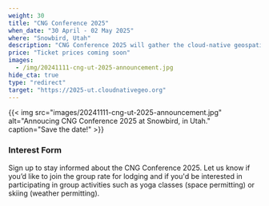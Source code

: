 ```yaml
---
weight: 30
title: "CNG Conference 2025"
when_date: "30 April - 02 May 2025"
where: "Snowbird, Utah"
description: "CNG Conference 2025 will gather the cloud-native geospatial community to share and discuss the latest advancements and emerging trends in geospatial data."
price: "Ticket prices coming soon"
images:
  - /img/20241111-cng-ut-2025-announcement.jpg
hide_cta: true
type: "redirect"
target: "https://2025-ut.cloudnativegeo.org"
---
```


{{< img src="images/20241111-cng-ut-2025-announcement.jpg" alt="Annoucing CNG Conference 2025 at Snowbird, in Utah." caption="Save the date!" >}}

### Interest Form

Sign up to stay informed about the CNG Conference 2025. Let us know if you’d like to join the group rate for lodging and if you'd be interested in participating in group activities such as yoga classes (space permitting) or skiing (weather permitting).

<script charset="utf-8" type="text/javascript" src="//js.hsforms.net/forms/embed/v2.js"></script>
<script>
  hbspt.forms.create({
    portalId: "47016186",
    formId: "c91fc32b-7078-4f7b-993f-d026902be5f8"
  });
</script>
